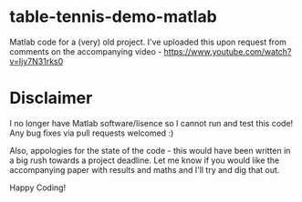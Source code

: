 # table-tennis-demo-matlab

Matlab code for a (very) old project.
I've uploaded this upon request from comments on the accompanying video - https://www.youtube.com/watch?v=Ijy7N31rks0

# Disclaimer
I no longer have Matlab software/lisence so I cannot run and test this code! Any bug fixes via pull requests welcomed :)

Also, appologies for the state of the code - this would have been written in a big rush towards a project deadline. Let me know if you would like the accompanying paper with results and maths and I'll try and dig that out.

Happy Coding!
